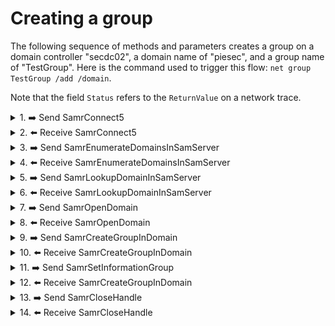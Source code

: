 # Creating a group

The following sequence of methods and parameters creates a group on a domain controller "secdc02", a domain name of "piesec", and a group name of "TestGroup". Here is the command used to trigger this flow: `net group TestGroup /add /domain`.

Note that the field `Status` refers to the `ReturnValue` on a network trace. 

<details><summary>1. ➡️ Send SamrConnect5</summary>

Details [SamrConnect5](https://docs.microsoft.com/en-us/openspecs/windows_protocols/ms-samr/c842a897-0a42-4ca5-a607-2afd05271dae).
    
|Parameter field|Parameter value|
|--|--|
|ServerName|msdc-1|
|DesiredAccess|0x31|
|InVersion|1|
|InRevisionInfo|[SAMPR_REVISION_INFO_V1](https://docs.microsoft.com/en-us/openspecs/windows_protocols/ms-samr/963e60b5-9233-4669-b8a8-85bf4f0806dc) structure|
    
`DesiredAccess` mask corresponds to `SpecificRights: SamServerEnumerateDomains` and `SpecificRights: SamServerLookupDomain`.
</details>

<details><summary>2. ⬅️ Receive SamrConnect5</summary>

|Parameter field|Parameter value|
|--|--|
|OutVersion|1|
|OutRevisionInfo|3|
|ServerHandle|\[implementation-specific value\] serverHandle|
|Status|0|
</details>

<details><summary>3. ➡️ Send SamrEnumerateDomainsInSamServer</summary>

Details [SamrEnumerateDomainsInSamServer](https://docs.microsoft.com/en-us/openspecs/windows_protocols/ms-samr/2142fd2d-0854-42c1-a9fb-2fe964e381ce).
    
|Parameter field|Parameter value|
|--|--|
|ServerHandle|serverHandle|
|EnumerationContext|0x0|
|PreferedMaximumLength|0x2000|
</details>

<details><summary>4. ⬅️ Receive SamrEnumerateDomainsInSamServer</summary>

|Parameter field|Parameter value|
|--|--|
|EnumerationContext|4|
|Buffer|[SAMPR_ENUMERATION_BUFFER](https://docs.microsoft.com/en-us/openspecs/windows_protocols/ms-samr/c53161a4-38e8-4a28-a33e-0d378fce03dd) structure|
|CountReturned|2|
|Status|0|
    
The `Buffer` structure contains a sub structure `SamprEnumerationBuffer` listing the name of the domain as well as the container where the group will be created.
</details>

<details><summary>5. ➡️ Send SamrLookupDomainInSamServer</summary>

Details [SamrLookupDomainInSamServer](https://docs.microsoft.com/en-us/openspecs/windows_protocols/ms-samr/47492d59-e095-4398-b03e-8a062b989123).
    
|Parameter field|Parameter value|
|--|--|
|ServerHandle|serverHandle|
|Name|piesec|
</details>

<details><summary>6. ⬅️ Receive SamrLookupDomainInSamServer</summary>

|Parameter field|Parameter value|
|--|--|
|DomainId|\[implementation-specific SID\]. For example: S-1-5-21-776355648-152374955-3729610662|
|Status|0|
</details>

<details><summary>7. ➡️ Send SamrOpenDomain</summary>

Details [SamrOpenDomain](https://docs.microsoft.com/en-us/openspecs/windows_protocols/ms-samr/ba710c90-5b12-42f8-9e5a-d4aacc1329fa).
    
|Parameter field|Parameter value|
|--|--|
|ServerHandle|serverHandle|
|DesiredAccess|0x220|
|DomainId|S-1-5-21-776355648-152374955-3729610662|
    
`DesiredAccess` mask corresponds to `SpecificRights: DomainCreateGroup` and `SpecificRights: DomainLookup`.
</details>

<details><summary>8. ⬅️ Receive SamrOpenDomain</summary>

|Parameter field|Parameter value|
|--|--|
|DomainHandle|\[implementation-specific value\] domainHandle|
|Status|0|
    
The `Buffer` structure contains a sub structure `SamprEnumerationBuffer` listing the name of the domain as well as the container where the group will be created.
</details>

<details><summary>9. ➡️ Send SamrCreateGroupInDomain</summary>

Details [SamrCreateGroupInDomain](https://docs.microsoft.com/en-us/openspecs/windows_protocols/ms-samr/175c1cf9-4fa2-4837-9e5b-bb1f0f950bee).
    
|Parameter field|Parameter value|
|--|--|
|DomainHandle|domainHandle|
|Name|TestGroup|
|DesiredAccess|0x10002|
    
`DesiredAccess` mask corresponds to `SpecificRights: GroupWriteAccount` and `AccessRights/StandarRights: Delete`.
</details>

<details><summary>10. ⬅️ Receive SamrCreateGroupInDomain</summary>

|Parameter field|Parameter value|
|--|--|
|GroupHandle|\[implementation-specific value\] groupHandle|
|RelativeId|1603|
|Status|0|
    
 The `RelativeId` is the object RID.
</details>

<details><summary>11. ➡️ Send SamrSetInformationGroup</summary>

Details [SamrSetInformationGroup](https://docs.microsoft.com/en-us/openspecs/windows_protocols/ms-samr/e66db19f-600a-481b-bc4e-23953433255d).
    
|Parameter field|Parameter value|
|--|--|
|GroupHandle|groupHandle|
|GroupInformationClass|0x4|
|Buffer GroupInformationClass|[SAMPR_GROUP_INFO_BUFFER](https://docs.microsoft.com/en-us/openspecs/windows_protocols/ms-samr/a37ef739-9b21-47a7-89b4-d237dd6491f3) structure|
    
`DesiredAccess` mask corresponds to `SpecificRights: GroupWriteAccount` and `AccessRights/StandarRights: Delete`.
</details>

<details><summary>12. ⬅️ Receive SamrCreateGroupInDomain</summary>

|Parameter field|Parameter value|
|--|--|
|Status|0|
    
 The `RelativeId` is the object RID.
</details>

<details><summary>13. ➡️ Send SamrCloseHandle</summary>

Details [SamrCloseHandle](https://docs.microsoft.com/en-us/openspecs/windows_protocols/ms-samr/55d134df-e257-48ad-8afa-cb2ca45cd3cc).
    
|Parameter field|Parameter value|
|--|--|
|SamHandle|samHandle|
</details>

<details><summary>14. ⬅️ Receive SamrCloseHandle</summary>

|Parameter field|Parameter value|
|--|--|
|SamHandle|{00000000-00000000-0000-0000-0000-000000000000}|
|Status|0|
</details>
